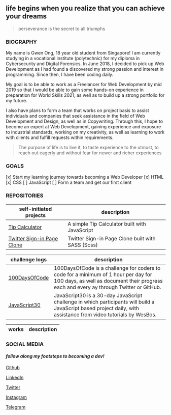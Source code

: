 ## life begins when you realize that you can achieve your dreams 
> perseverance is the secret to all triumphs

### BIOGRAPHY
My name is Gwen Ong, 18 year old student from Singapore! I am currently studying in a vocational institute (polytechnic) for my diploma in Cybersecurity and Digital Forensics. In June 2018, I decided to pick up Web Development as I had found a discovered my strong passion and interest in programming. Since then, I have been coding daily.

My goal is to be able to work as a Freelancer for Web Development by mid 2019 so that I would be able to gain some hands-on experience in preparation for World Skills 2021, as well as to build up a strong portfolio for my future. 

I also have plans to form a team that works on project basis to assist individuals and companies that seek assistance in the field of Web Development and Design, as well as in Copywriting. Through this, I hope to become an expert at Web Development, gaining experience and exposure to industrial standards, working on my creativity, as well as learning to work with clients and fulfill requests within requirements.

> The purpose of life is to live it, to taste experience to the utmost, to reach out eagerly and without fear for newer and richer experiences

### GOALS
[x] Start my learning journey towards becoming a Web Developer
[x] HTML
[x] CSS
[ ] JavaScript
[ ] Form a team and get our first client


### REPOSITORIES


self-initiated projects | description
------------------------|--------------
[Tip Calculator](https://github.com/gwenshiro/FirstTipCalculator) | A simple Tip Calculator built with JavaScript
[Twitter Sign-in Page Clone](https://github.com/gwenshiro/Twitter-Sign-In-clone) | Twitter Sign-in Page Clone built with SASS (Scss)


challenge logs | description
---------------|--------------
[100DaysOfCode](https://github.com/gwenshiro/100-days-of-code) | 100DaysOfCode is a challenge for coders to code for a minimum of 1 hour per day for 100 days, as well as document their progress each and every ay through Twitter or GitHub.
[JavaScript30](https://github.com/gwenshiro/JavaScript30) | JavaScript30 is a 30-day JavaScript challenge in which participants will build a JavaScript based project daily, with assistance from video tutorials by WesBos.


works | description
------|-------------


### SOCIAL MEDIA
#### _follow along my footsteps to becoming a dev!_
[Github](https://www.github.com/gwenshiro)

[LinkedIn](https://www.linkedin.com/in/gwen-ong-339066162/)

[Twitter](https://www.twitter.com/whisperingblues)

[Instagram](https://www.instagram.com/gwen_jw/)

[Telegram](http://t.me/gwen_jw)
